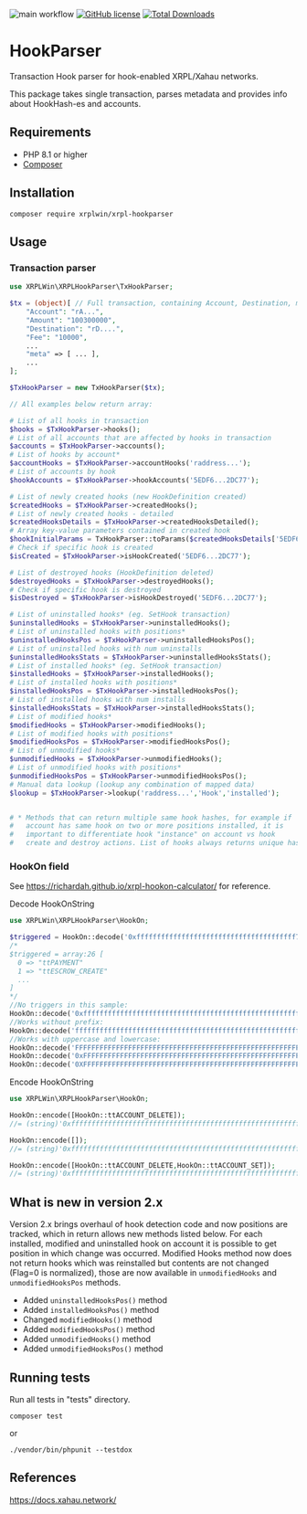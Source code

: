 ![main workflow](https://github.com/XRPLWin/XRPL-HookParser/actions/workflows/main.yml/badge.svg)
[![GitHub license](https://img.shields.io/github/license/XRPLWin/XRPL-HookParser)](https://github.com/XRPLWin/XRPL-HookParser/blob/main/LICENSE)
[![Total Downloads](https://img.shields.io/packagist/dt/xrplwin/xrpl-hookparser.svg?style=flat)](https://packagist.org/packages/xrplwin/xrpl-hookparser)

# HookParser
Transaction Hook parser for hook-enabled XRPL/Xahau networks.

This package takes single transaction, parses metadata and provides info about HookHash-es and accounts.


## Requirements
- PHP 8.1 or higher
- [Composer](https://getcomposer.org/)

## Installation
```
composer require xrplwin/xrpl-hookparser
```

## Usage

### Transaction parser

```PHP
use XRPLWin\XRPLHookParser\TxHookParser;

$tx = (object)[ // Full transaction, containing Account, Destination, meta, ...
    "Account": "rA...",
    "Amount": "100300000",
    "Destination": "rD....",
    "Fee": "10000",
    ...
    "meta" => [ ... ],
    ...
];

$TxHookParser = new TxHookParser($tx);

// All examples below return array:

# List of all hooks in transaction
$hooks = $TxHookParser->hooks();
# List of all accounts that are affected by hooks in transaction
$accounts = $TxHookParser->accounts();
# List of hooks by account*
$accountHooks = $TxHookParser->accountHooks('raddress...');
# List of accounts by hook
$hookAccounts = $TxHookParser->hookAccounts('5EDF6...2DC77');

# List of newly created hooks (new HookDefinition created)
$createdHooks = $TxHookParser->createdHooks();
# List of newly created hooks - detailed
$createdHooksDetails = $TxHookParser->createdHooksDetailed();
# Array key-value parameters contained in created hook
$hookInitialParams = TxHookParser::toParams($createdHooksDetails['5EDF6...2DC77']);
# Check if specific hook is created
$isCreated = $TxHookParser->isHookCreated('5EDF6...2DC77');

# List of destroyed hooks (HookDefinition deleted)
$destroyedHooks = $TxHookParser->destroyedHooks();
# Check if specific hook is destroyed
$isDestroyed = $TxHookParser->isHookDestroyed('5EDF6...2DC77');

# List of uninstalled hooks* (eg. SetHook transaction)
$uninstalledHooks = $TxHookParser->uninstalledHooks();
# List of uninstalled hooks with positions*
$uninstalledHooksPos = $TxHookParser->uninstalledHooksPos();
# List of uninstalled hooks with num uninstalls
$uninstalledHooksStats = $TxHookParser->uninstalledHooksStats();
# List of installed hooks* (eg. SetHook transaction)
$installedHooks = $TxHookParser->installedHooks();
# List of installed hooks with positions*
$installedHooksPos = $TxHookParser->installedHooksPos();
# List of installed hooks with num installs
$installedHooksStats = $TxHookParser->installedHooksStats();
# List of modified hooks*
$modifiedHooks = $TxHookParser->modifiedHooks();
# List of modified hooks with positions*
$modifiedHooksPos = $TxHookParser->modifiedHooksPos();
# List of unmodified hooks*
$unmodifiedHooks = $TxHookParser->unmodifiedHooks();
# List of unmodified hooks with positions*
$unmodifiedHooksPos = $TxHookParser->unmodifiedHooksPos();
# Manual data lookup (lookup any combination of mapped data)
$lookup = $TxHookParser->lookup('raddress...','Hook','installed');


# * Methods that can return multiple same hook hashes, for example if
#   account has same hook on two or more positions installed, it is 
#   important to differentiate hook "instance" on account vs hook 
#   create and destroy actions. List of hooks always returns unique hashes.
```

### HookOn field
See https://richardah.github.io/xrpl-hookon-calculator/ for reference.

Decode HookOnString
```PHP
use XRPLWin\XRPLHookParser\HookOn;

$triggered = HookOn::decode('0xfffffffffffffffffffffffffffffffffffffff7fffffffffffc1fffffc00a40'); //array
/*
$triggered = array:26 [
  0 => "ttPAYMENT"
  1 => "ttESCROW_CREATE"
  ...
]
*/
//No triggers in this sample:
HookOn::decode('0xffffffffffffffffffffffffffffffffffffffffffffffffffffffffffbfffff');
//Works without prefix:
HookOn::decode('ffffffffffffffffffffffffffffffffffffffffffffffffffffffffffbfffff');
//Works with uppercase and lowercase:
HookOn::decode('FFFFFFFFFFFFFFFFFFFFFFFFFFFFFFFFFFFFFFFFFFFFFFFFFFFFFFFFFFBFFFFF');
HookOn::decode('0xFFFFFFFFFFFFFFFFFFFFFFFFFFFFFFFFFFFFFFFFFFFFFFFFFFFFFFFFFFBFFFFF');
HookOn::decode('0XFFFFFFFFFFFFFFFFFFFFFFFFFFFFFFFFFFFFFFFFFFFFFFFFFFFFFFFFFFBFFFFF');
```

Encode HookOnString
```PHP
use XRPLWin\XRPLHookParser\HookOn;

HookOn::encode([HookOn::ttACCOUNT_DELETE]);
//= (string)'0xffffffffffffffffffffffffffffffffffffffffffffffffffffffffff9fffff'

HookOn::encode([]);
//= (string)'0xffffffffffffffffffffffffffffffffffffffffffffffffffffffffffbfffff'

HookOn::encode([HookOn::ttACCOUNT_DELETE,HookOn::ttACCOUNT_SET]);
//= (string)'0xffffffffffffffffffffffffffffffffffffffffffffffffffffffffff9ffff7'
```

## What is new in version 2.x
Version 2.x brings overhaul of hook detection code and now
positions are tracked, which in return allows new methods
listed below. For each installed, modified and uninstalled
hook on account it is possible to get position in which change
was occurred. Modified Hooks method now does not return hooks
which was reinstalled but contents are not changed (Flag=0 is normalized),
those are now available in `unmodifiedHooks` and `unmodifiedHooksPos` methods.

- Added `uninstalledHooksPos()` method
- Added `installedHooksPos()` method
- Changed `modifiedHooks()` method
- Added `modifiedHooksPos()` method
- Added `unmodifiedHooks()` method
- Added `unmodifiedHooksPos()` method

## Running tests
Run all tests in "tests" directory.
```
composer test
```
or
```
./vendor/bin/phpunit --testdox
```

## References

https://docs.xahau.network/
